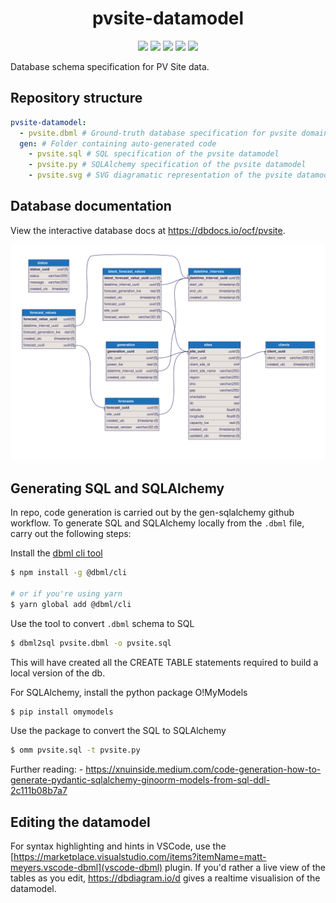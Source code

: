 <h1 align="center">pvsite-datamodel</h1>
<p align="center">
    <a href="https://dbdocs.io/ocf/pvsite" alt="Interactive pvdatamodel documentation">
        <img src="https://img.shields.io/badge/docs-dbdocs.io-blue" /></a>
    <a href="https://github.com/openclimatefix/pv-datamodel/issues?q=is%3Aissue+is%3Aopen+sort%3Aupdated-desc" alt="Issues">
        <img src="https://img.shields.io/github/issues/openclimatefix/pv-datamodel"/></a>
    <a href="https://github.com/openclimatefix/pv-datamodel/actions/workflows/generate-ddl.yml" alt="Code generation pipeline">
        <img src="https://img.shields.io/github/actions/workflow/status/openclimatefix/pv-datamodel/generate-ddl.yml?label=codegen"></a>
    <a href="https://github.com/openclimatefix/pv-datamodel/actions/workflows/publish-docs.yml" alt="Documentation publishing pipeline">
        <img src="https://img.shields.io/github/actions/workflow/status/openclimatefix/pv-datamodel/publish-docs.yml?label=publish"></a>
    <a href="https://github.com/badges/shields/graphs/contributors" alt="Contributors">
        <img src="https://img.shields.io/github/contributors/openclimatefix/pv-datamodel" /></a>
</p>

Database schema specification for PV Site data.


## Repository structure

```yml
pvsite-datamodel:
  - pvsite.dbml # Ground-truth database specification for pvsite domain
  gen: # Folder containing auto-generated code
    - pvsite.sql # SQL specification of the pvsite datamodel
    - pvsite.py # SQLAlchemy specification of the pvsite datamodel
    - pvsite.svg # SVG diagramatic representation of the pvsite datamodel
```

## Database documentation

View the interactive database docs at https://dbdocs.io/ocf/pvsite.

![PVSite Datamodel](gen/pvsite-svg/pvsite.svg)


## Generating SQL and SQLAlchemy

In repo, code generation is carried out by the gen-sqlalchemy github workflow.
To generate SQL and SQLAlchemy locally from the `.dbml` file, carry out the
following steps:

Install the [dbml cli tool](https://www.dbml.org/cli/#installation)

```bash
$ npm install -g @dbml/cli

# or if you're using yarn
$ yarn global add @dbml/cli
```

Use the tool to convert `.dbml` schema to SQL

```bash
$ dbml2sql pvsite.dbml -o pvsite.sql
```

This will have created all the CREATE TABLE statements required to build a
local version of the db.

For SQLAlchemy, install the python package O!MyModels

```bash
$ pip install omymodels
```

Use the package to convert the SQL to SQLAlchemy

```bash
$ omm pvsite.sql -t pvsite.py
```

Further reading:
    - https://xnuinside.medium.com/code-generation-how-to-generate-pydantic-sqlalchemy-ginoorm-models-from-sql-ddl-2c111b08b7a7


## Editing the datamodel

For syntax highlighting and hints in VSCode, use the 
[https://marketplace.visualstudio.com/items?itemName=matt-meyers.vscode-dbml](vscode-dbml) plugin.
If you'd rather a live view of the tables as you edit, https://dbdiagram.io/d gives a realtime
visualision of the datamodel.
